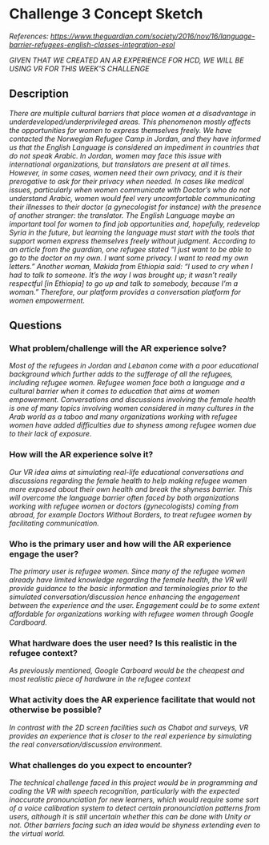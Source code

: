 # Challenge 3 Concept Sketch

*References: https://www.theguardian.com/society/2016/nov/16/language-barrier-refugees-english-classes-integration-esol*

*GIVEN THAT WE CREATED AN AR EXPERIENCE FOR HCD, WE WILL BE USING VR FOR THIS WEEK'S CHALLENGE*

## Description

*There are multiple cultural barriers that place women at a disadvantage in underdeveloped/underprivileged areas. This phenomenon mostly affects the opportunities for women to express themselves freely. We have contacted the Norwegian Refugee Camp in Jordan, and they have informed us that the English Language is considered an impediment in countries that do not speak Arabic. In Jordan, women may face this issue with international organizations, but translators are present at all times. However, in some cases, women need their own privacy, and it is their prerogative to ask for their privacy when needed. In cases like medical issues, particularly when women communicate with Doctor’s who do not understand Arabic, women would feel very uncomfortable communicating their illnesses to their doctor (a gynecologist for instance) with the presence of another stranger: the translator. The English Language maybe an important tool for women to find job opportunities and, hopefully, redevelop Syria in the future, but learning the language must start with the tools that support women express themselves freely without judgment. According to an article from the guardian, one refugee stated “I just want to be able to go to the doctor on my own. I want some privacy. I want to read my own letters.” Another woman, Makida from Ethiopia said: “I used to cry when I had to talk to someone. It’s the way I was brought up; it wasn’t really respectful [in Ethiopia] to go up and talk to somebody, because I’m a woman.” Therefore, our platform provides a conversation platform for women empowerment.*

## Questions

### What problem/challenge will the AR experience solve? 

*Most of the refugees in Jordan and Lebanon come with a poor educational background which further adds to the sufferage of all the refugees, including refugee women. Refugee women face both a language and a cultural barrier when it comes to education that aims at women empowerment. Conversations and discussions involving the female health is one of many topics involving women considered in many cultures in the Arab world as a taboo and many organizations working with refugee women have added difficulties due to shyness among refugee women due to their lack of exposure.*

### How will the AR experience solve it? 

*Our VR idea aims at simulating real-life educational conversations and discussions regarding the female health to help making refugee women more exposed about their own health and break the shyness barrier. This will overcome the language barrier often faced by both organizations working with refugee women or doctors (gynecologists) coming from abroad, for example Doctors Without Borders, to treat refugee women by facilitating communication.*

### Who is the primary user and how will the AR experience engage the user?

*The primary user is refugee women. Since many of the refugee women already have limited knowledge regarding the female health, the VR will provide guidance to the basic information and terminologies prior to the simulated conversation/discussion hence enhancing the engagement between the experience and the user. Engagement could be to some extent affordable for organizations working with refugee women through Google Cardboard.*

### What hardware does the user need? Is this realistic in the refugee context? 

*As previously mentioned, Google Carboard would be the cheapest and most realistic piece of hardware in the refugee context*

### What activity does the AR experience facilitate that would not otherwise be possible? 

*In contrast with the 2D screen facilities such as Chabot and surveys, VR provides an experience that is closer to the real experience by simulating the real conversation/discussion environment.*

### What challenges do you expect to encounter? 

*The technical challenge faced in this project would be in programming and coding the VR with speech recognition, particularly with the expected inaccurate pronounciation for new learners, which would require some sort of a voice calibration system to detect certain pronounciation patterns from users, although it is still uncertain whether this can be done with Unity or not. Other barriers facing such an idea would be shyness extending even to the virtual world.*

